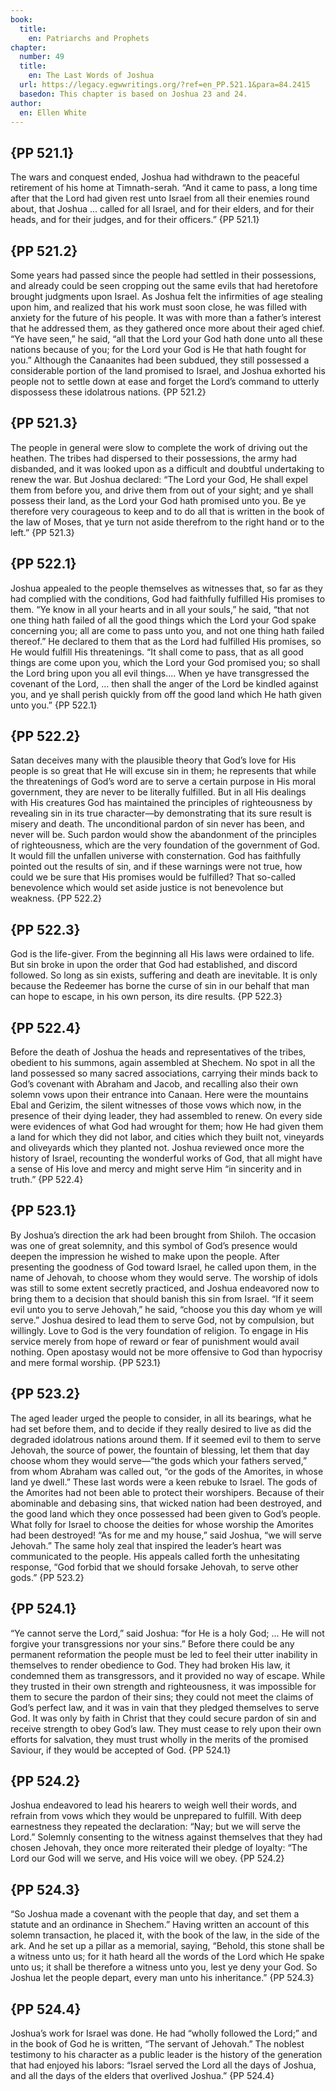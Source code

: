 ```yaml
---
book:
  title:
    en: Patriarchs and Prophets
chapter:
  number: 49
  title:
    en: The Last Words of Joshua
  url: https://legacy.egwwritings.org/?ref=en_PP.521.1&para=84.2415
  basedon: This chapter is based on Joshua 23 and 24.
author:
  en: Ellen White
---
```


## {PP 521.1}

The wars and conquest ended, Joshua had withdrawn to the peaceful retirement of his home at Timnath-serah. “And it came to pass, a long time after that the Lord had given rest unto Israel from all their enemies round about, that Joshua ... called for all Israel, and for their elders, and for their heads, and for their judges, and for their officers.” {PP 521.1}

## {PP 521.2}

Some years had passed since the people had settled in their possessions, and already could be seen cropping out the same evils that had heretofore brought judgments upon Israel. As Joshua felt the infirmities of age stealing upon him, and realized that his work must soon close, he was filled with anxiety for the future of his people. It was with more than a father’s interest that he addressed them, as they gathered once more about their aged chief. “Ye have seen,” he said, “all that the Lord your God hath done unto all these nations because of you; for the Lord your God is He that hath fought for you.” Although the Canaanites had been subdued, they still possessed a considerable portion of the land promised to Israel, and Joshua exhorted his people not to settle down at ease and forget the Lord’s command to utterly dispossess these idolatrous nations. {PP 521.2}

## {PP 521.3}

The people in general were slow to complete the work of driving out the heathen. The tribes had dispersed to their possessions, the army had disbanded, and it was looked upon as a difficult and doubtful undertaking to renew the war. But Joshua declared: “The Lord your God, He shall expel them from before you, and drive them from out of your sight; and ye shall possess their land, as the Lord your God hath promised unto you. Be ye therefore very courageous to keep and to do all that is written in the book of the law of Moses, that ye turn not aside therefrom to the right hand or to the left.” {PP 521.3}

## {PP 522.1}

Joshua appealed to the people themselves as witnesses that, so far as they had complied with the conditions, God had faithfully fulfilled His promises to them. “Ye know in all your hearts and in all your souls,” he said, “that not one thing hath failed of all the good things which the Lord your God spake concerning you; all are come to pass unto you, and not one thing hath failed thereof.” He declared to them that as the Lord had fulfilled His promises, so He would fulfill His threatenings. “It shall come to pass, that as all good things are come upon you, which the Lord your God promised you; so shall the Lord bring upon you all evil things.... When ye have transgressed the covenant of the Lord, ... then shall the anger of the Lord be kindled against you, and ye shall perish quickly from off the good land which He hath given unto you.” {PP 522.1}

## {PP 522.2}

Satan deceives many with the plausible theory that God’s love for His people is so great that He will excuse sin in them; he represents that while the threatenings of God’s word are to serve a certain purpose in His moral government, they are never to be literally fulfilled. But in all His dealings with His creatures God has maintained the principles of righteousness by revealing sin in its true character—by demonstrating that its sure result is misery and death. The unconditional pardon of sin never has been, and never will be. Such pardon would show the abandonment of the principles of righteousness, which are the very foundation of the government of God. It would fill the unfallen universe with consternation. God has faithfully pointed out the results of sin, and if these warnings were not true, how could we be sure that His promises would be fulfilled? That so-called benevolence which would set aside justice is not benevolence but weakness. {PP 522.2}

## {PP 522.3}

God is the life-giver. From the beginning all His laws were ordained to life. But sin broke in upon the order that God had established, and discord followed. So long as sin exists, suffering and death are inevitable. It is only because the Redeemer has borne the curse of sin in our behalf that man can hope to escape, in his own person, its dire results. {PP 522.3}

## {PP 522.4}

Before the death of Joshua the heads and representatives of the tribes, obedient to his summons, again assembled at Shechem. No spot in all the land possessed so many sacred associations, carrying their minds back to God’s covenant with Abraham and Jacob, and recalling also their own solemn vows upon their entrance into Canaan. Here were the mountains Ebal and Gerizim, the silent witnesses of those vows which now, in the presence of their dying leader, they had assembled to renew. On every side were evidences of what God had wrought for them; how He had given them a land for which they did not labor, and cities which they built not, vineyards and oliveyards which they planted not. Joshua reviewed once more the history of Israel, recounting the wonderful works of God, that all might have a sense of His love and mercy and might serve Him “in sincerity and in truth.” {PP 522.4}

## {PP 523.1}

By Joshua’s direction the ark had been brought from Shiloh. The occasion was one of great solemnity, and this symbol of God’s presence would deepen the impression he wished to make upon the people. After presenting the goodness of God toward Israel, he called upon them, in the name of Jehovah, to choose whom they would serve. The worship of idols was still to some extent secretly practiced, and Joshua endeavored now to bring them to a decision that should banish this sin from Israel. “If it seem evil unto you to serve Jehovah,” he said, “choose you this day whom ye will serve.” Joshua desired to lead them to serve God, not by compulsion, but willingly. Love to God is the very foundation of religion. To engage in His service merely from hope of reward or fear of punishment would avail nothing. Open apostasy would not be more offensive to God than hypocrisy and mere formal worship. {PP 523.1}

## {PP 523.2}

The aged leader urged the people to consider, in all its bearings, what he had set before them, and to decide if they really desired to live as did the degraded idolatrous nations around them. If it seemed evil to them to serve Jehovah, the source of power, the fountain of blessing, let them that day choose whom they would serve—“the gods which your fathers served,” from whom Abraham was called out, “or the gods of the Amorites, in whose land ye dwell.” These last words were a keen rebuke to Israel. The gods of the Amorites had not been able to protect their worshipers. Because of their abominable and debasing sins, that wicked nation had been destroyed, and the good land which they once possessed had been given to God’s people. What folly for Israel to choose the deities for whose worship the Amorites had been destroyed! “As for me and my house,” said Joshua, “we will serve Jehovah.” The same holy zeal that inspired the leader’s heart was communicated to the people. His appeals called forth the unhesitating response, “God forbid that we should forsake Jehovah, to serve other gods.” {PP 523.2}

## {PP 524.1}

“Ye cannot serve the Lord,” said Joshua: “for He is a holy God; ... He will not forgive your transgressions nor your sins.” Before there could be any permanent reformation the people must be led to feel their utter inability in themselves to render obedience to God. They had broken His law, it condemned them as transgressors, and it provided no way of escape. While they trusted in their own strength and righteousness, it was impossible for them to secure the pardon of their sins; they could not meet the claims of God’s perfect law, and it was in vain that they pledged themselves to serve God. It was only by faith in Christ that they could secure pardon of sin and receive strength to obey God’s law. They must cease to rely upon their own efforts for salvation, they must trust wholly in the merits of the promised Saviour, if they would be accepted of God. {PP 524.1}

## {PP 524.2}

Joshua endeavored to lead his hearers to weigh well their words, and refrain from vows which they would be unprepared to fulfill. With deep earnestness they repeated the declaration: “Nay; but we will serve the Lord.” Solemnly consenting to the witness against themselves that they had chosen Jehovah, they once more reiterated their pledge of loyalty: “The Lord our God will we serve, and His voice will we obey. {PP 524.2}

## {PP 524.3}

“So Joshua made a covenant with the people that day, and set them a statute and an ordinance in Shechem.” Having written an account of this solemn transaction, he placed it, with the book of the law, in the side of the ark. And he set up a pillar as a memorial, saying, “Behold, this stone shall be a witness unto us; for it hath heard all the words of the Lord which He spake unto us; it shall be therefore a witness unto you, lest ye deny your God. So Joshua let the people depart, every man unto his inheritance.” {PP 524.3}

## {PP 524.4}

Joshua’s work for Israel was done. He had “wholly followed the Lord;” and in the book of God he is written, “The servant of Jehovah.” The noblest testimony to his character as a public leader is the history of the generation that had enjoyed his labors: “Israel served the Lord all the days of Joshua, and all the days of the elders that overlived Joshua.” {PP 524.4}
